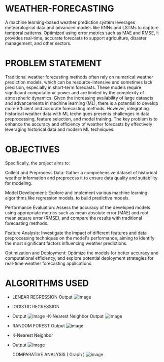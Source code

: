 # WEATHER-FORECASTING
A machine learning-based weather prediction system leverages meteorological data and advanced models like RNNs and LSTMs to capture temporal patterns. Optimized using error metrics such as MAE and RMSE, it provides real-time, accurate forecasts to support agriculture, disaster management, and other sectors.


# PROBLEM STATEMENT
Traditional weather forecasting methods often rely on numerical weather prediction models, which can be resource-intensive and sometimes lack precision, especially in short-term forecasts. These models require significant computational power and are limited by the complexity of atmospheric dynamics. Given the increasing availability of large datasets and advancements in machine learning (ML), there is a potential to develop more efficient and accurate forecasting methods. However, integrating historical weather data with ML techniques presents challenges in data preprocessing, feature selection, and model training. The key problem is to enhance the accuracy and efficiency of weather forecasts by effectively leveraging historical data and modern ML techniques.

# OBJECTIVES
Specifically, the project aims to:

Collect and Preprocess Data: Gather a comprehensive dataset of historical weather information and preprocess it to ensure data quality and suitability for modeling.

Model Development: Explore and implement various machine learning algorithms like regression models, to build predictive models.

Performance Evaluation: Assess the accuracy of the developed models using appropriate metrics such as mean absolute error (MAE) and root mean square error (RMSE), and compare the results with traditional forecasting methods.

Feature Analysis: Investigate the impact of different features and data preprocessing techniques on the model's performance, aiming to identify the most significant factors influencing weather predictions.

Optimization and Deployment: Optimize the models for better accuracy and computational efficiency, and explore potential deployment strategies for real-time weather forecasting applications.

# ALGORITHMS USED
- LENEAR REGRESSION
  Output ![image](https://github.com/user-attachments/assets/a6819f32-db95-4473-a554-a02c623af988)
- lOGISTIC REGRESSION
- Output ![image](https://github.com/user-attachments/assets/03fc5658-c3b4-49e8-9524-1671551925bd)
-K-Nearest Neighbor
  Output ![image](https://github.com/user-attachments/assets/7503e05a-5ee6-4642-8ecc-a544f6a82fde)
  
- RANDOM FOREST
  Output ![image](https://github.com/user-attachments/assets/6a33e704-2e80-4e25-8ac1-a491439bcf27)

- K-Nearest Neighbor
- Output ![image](https://github.com/user-attachments/assets/7503e05a-5ee6-4642-8ecc-a544f6a82fde)

  



  COMPARATIVE ANALYSIS ( Graph )
![image](https://github.com/user-attachments/assets/fe0ad330-deee-412b-a074-4c4108681343)



